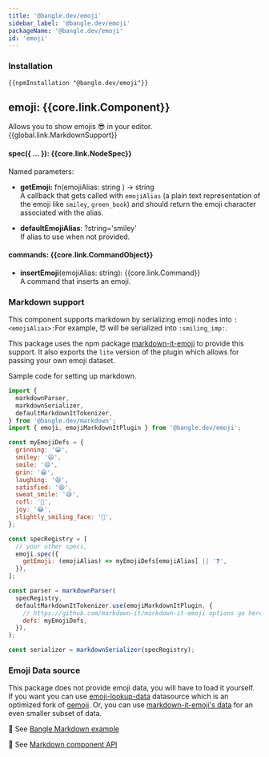 ```yaml
---
title: '@bangle.dev/emoji'
sidebar_label: '@bangle.dev/emoji'
packageName: '@bangle.dev/emoji'
id: 'emoji'
---
```


### Installation

```
{{npmInstallation "@bangle.dev/emoji"}}
```

## emoji: {{core.link.Component}}

Allows you to show emojis 😎 in your editor. {{global.link.MarkdownSupport}}

#### spec({ ... }): {{core.link.NodeSpec}}

Named parameters:

- **getEmoji:** fn(emojiAlias: string ) -> string\
  A callback that gets called with `emojiAlias` (a plain text representation of the emoji like `smiley`, `green_book`) and should return the emoji character associated with the alias.

- **defaultEmojiAlias**: ?string='smiley'\
  If alias to use when not provided.

#### commands: {{core.link.CommandObject}}

- **insertEmoji**(emojiAlias: string): {{core.link.Command}}\
  A command that inserts an emoji.

### Markdown support

This component supports markdown by serializing emoji nodes into `:<emojiAlias>:`For example, `😈` will be serialized into `:smiling_imp:`.

This package uses the npm package [markdown-it-emoji](https://github.com/markdown-it/markdown-it-emoji) to provide this support. It also exports the `lite` version of the plugin which allows for passing your own emoji dataset.

Sample code for setting up markdown.

```js
import {
  markdownParser,
  markdownSerializer,
  defaultMarkdownItTokenizer,
} from '@bangle.dev/markdown';
import { emoji, emojiMarkdownItPlugin } from '@bangle.dev/emoji';

const myEmojiDefs = {
  grinning: '😀',
  smiley: '😃',
  smile: '😄',
  grin: '😁',
  laughing: '😆',
  satisfied: '😆',
  sweat_smile: '😅',
  rofl: '🤣',
  joy: '😂',
  slightly_smiling_face: '🙂',
};

const specRegistry = [
  // your other specs,
  emoji.spec({
    getEmoji: (emojiAlias) => myEmojiDefs[emojiAlias] || '❓',
  }),
];

const parser = markdownParser(
  specRegistry,
  defaultMarkdownItTokenizer.use(emojiMarkdownItPlugin, {
    // https://github.com/markdown-it/markdown-it-emoji options go here
    defs: myEmojiDefs,
  }),
);

const serializer = markdownSerializer(specRegistry);
```

### Emoji Data source

This package does not provide emoji data, you will have to load it yourself. If you want you can use [emoji-lookup-data](https://github.com/bangle-io/emoji-lookup-data) datasource which is an optimized fork of [gemoji](https://github.com/github/gemoji). Or, you can use [markdown-it-emoji's data](https://github.com/markdown-it/markdown-it-emoji/tree/master/lib/data) for an even smaller subset of data.

📖 See [Bangle Markdown example](https://bangle.dev/docs/examples/markdown-editor)

📖 See [Markdown component API](https://bangle.dev/docs/api/markdown)